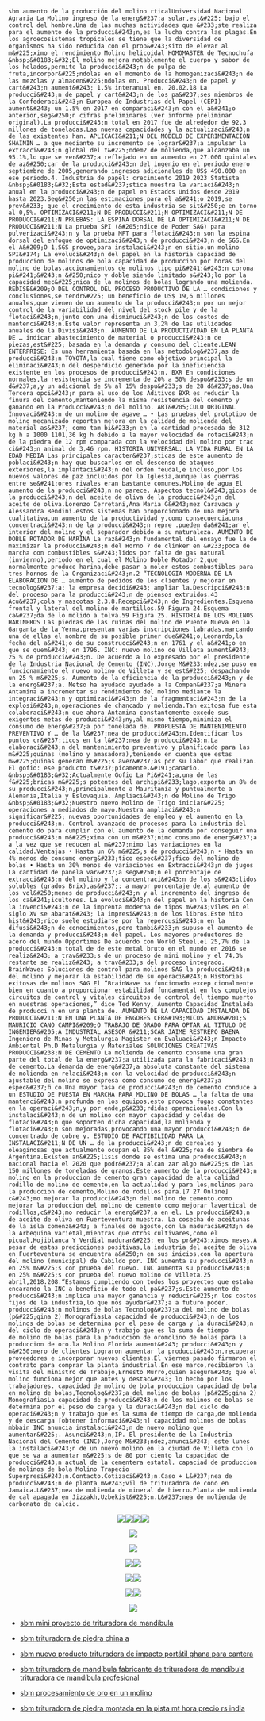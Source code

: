
```
sbm aumento de la producción del molino rticalUniversidad Nacional Agraria La Molino ingreso de la energ&#237;a solar,est&#225; bajo el control del hombre.Una de las muchas actividades que &#233;ste realiza para el aumento de la producci&#243;n,es la lucha contra las plagas.En los agroecosistemas tropicales se tiene que la diversidad de organismos ha sido reducida con el prop&#243;sito de elevar al m&#225;ximo el rendimiento Molino helicoidal HOMOMASTER de Tecnochufa &nbsp;&#0183;&#32;El molino mejora notablemente el cuerpo y sabor de los helados,permite la producci&#243;n de pulpa de fruta,incorpor&#225;ndolas en el momento de la homogenizaci&#243;n de las mezclas y almacen&#225;ndolas en. Producci&#243;n de papel y cart&#243;n aument&#243; 1.5% interanual en. 20.02.18 La producci&#243;n de papel y cart&#243;n de los pa&#237;ses miembros de la Confederaci&#243;n Europea de Industrias del Papel (CEPI) aument&#243; un 1.5% en 2017 en comparaci&#243;n con el a&#241;o anterior,seg&#250;n cifras preliminares (ver informe preliminar original).La producci&#243;n total en 2017 fue de alrededor de 92.3 millones de toneladas.Las nuevas capacidades y la actualizaci&#243;n de las existentes han. APLICACI&#211;N DEL MODELO DE EXPERIMENTACION SHAININ … a que mediante su incremento se lograr&#237;a impulsar la extracci&#243;n global del t&#225;ndem2 de molienda,que alcanzaba un 95.1%,lo que se ver&#237;a reflejado en un aumento en 27.000 quintales de az&#250;car de la producci&#243;n del ingenio en el periodo enero septiembre de 2005,generando ingresos adicionales de US$ 490.000 en ese periodo.4. Industria de papel: crecimiento 2019 2023 Statista &nbsp;&#0183;&#32;Esta estad&#237;stica muestra la variaci&#243;n anual en la producci&#243;n de papel en Estados Unidos desde 2019 hasta 2023.Seg&#250;n las estimaciones para el a&#241;o 2019,se prev&#233; que el crecimiento de esta industria se sit&#250;e en torno al 0,5%. OPTIMIZACI&#211;N DE PRODUCCI&#211;N OPTIMIZACI&#211;N DE PRODUCCI&#211;N PRUEBAS: LA ESPINA DORSAL DE LA OPTIMIZACI&#211;N DE PRODUCCI&#211;N La prueba SPI (&#205;ndice de Poder SAG) para pulverizaci&#243;n y la prueba MFT para flotaci&#243;n son la espina dorsal del enfoque de optimizaci&#243;n de producci&#243;n de SGS.En el A&#209;O 1,SGS provee,para instalaci&#243;n en sitio,un molino SPI&#174; La evoluci&#243;n del papel en la historia capaciad de produccion de molinos de bola capacidad de produccion por horas del molino de bolas.accionamientos de molinos tipo pi&#241;&#243;n corona pi&#241;&#243;n &#250;nico y doble siendo limitado s&#243;lo por la capacidad mec&#225;nica de la molinos de bolas logrando una molienda. REDISE&#209;O DEL CONTROL DEL PROCESO PRODUCTIVO DE LA … condiciones y conclusiones,se tendr&#225; un beneficio de US$ 19,6 millones anuales,que vienen de un aumento de la producci&#243;n por un mejor control de la variabilidad del nivel del stock pile y de la flotaci&#243;n,junto con una disminuci&#243;n de los costos de mantenci&#243;n.Este valor representa un 3,2% de las utilidades anuales de la Divisi&#243;n. AUMENTO DE LA PRODUCTIVIDAD EN LA PLANTA DE … indicar abastecimiento de material o producci&#243;n de piezas,est&#225; basada en la demanda y consumo del cliente.LEAN ENTERPRISE: Es una herramienta basada en las metodolog&#237;as de producci&#243;n TOYOTA,la cual tiene como objetivo principal la eliminaci&#243;n del desperdicio generado por la ineficiencia existente en los procesos de producci&#243;n. BXR En condiciones normales,la resistencia se incrementa de 20% a 50% despu&#233;s de un d&#237;a,y un adicional de 5% al 15% despu&#233;s de 28 d&#237;as.Una Tercera opci&#243;n para el uso de los Aditivos BXR es reducir la finura del cemento,manteniendo la misma resistencia del cemento y ganando en la Producci&#243;n del molino. ART&#205;CULO ORIGINAL Innovaci&#243;n de un molino de agave … • Las pruebas del prototipo de molino mecanizado reportan mejora en la calidad de molienda del material as&#237; como tam bi&#233;n en la cantidad procesada de 312 kg h a 1000 1101,36 kg h debido a la mayor velocidad de rotaci&#243;n de la piedra de 12 rpm comparada con la velocidad del molino por trac ci&#243;n animal de 3,46 rpm. HISTORIA UNIVERSAL: LA VIDA RURAL EN LA EDAD MEDIA Las principales caracter&#237;sticas de este aumento de poblaci&#243;n hay que buscarlos en el descenso de ataques exteriores,la implantaci&#243;n del orden feudal,e incluso,por los nuevos valores de paz incluidos por la Iglesia,aunque las guerras entre se&#241;ores rivales eran bastante comunes.Molino de agua El aumento de la producci&#243;n no parece. Aspectos tecnol&#243;gicos de la producci&#243;n del aceite de oliva de la producci&#243;n del aceite de oliva.Lorenzo Cerretani,Ana Maria G&#243;mez Caravaca y Alessandra Bendini.estos sistemas han proporcionado de una mejora cualitativa,un aumento de la productividad y,como consecuencia,una concentraci&#243;n de la producci&#243;n repre .pueden da&#241;ar el interior del molino y el separador debido a su naturaleza. AUMENTO DE DOBLE ROTADOR DE HARINA La raz&#243;n fundamental del ensayo fue la de maximizar la producci&#243;n del Horno 7 de clinker en &#233;poca de marcha con combustibles s&#243;lidos por falta de gas natural (invierno),periodo en el cual el Molino Doble Rotador 2,que normalmente produce harina,debe pasar a moler estos combustibles para tres hornos de la Organizaci&#243;n.2 “TECNOLOGIA MODERNA DE LA ELABORACION DE … aumento de pedidos de los clientes y mejorar en tecnolog&#237;a; la empresa decidi&#243; ampliar la.Descripci&#243;n del proceso para la producci&#243;n de piensos extruidos.43 Acu&#237;cola y mascotas 2.3.8.Recepci&#243;n de Ingredientes.Esquema frontal y lateral del molino de martillos.59 Figura 24.Esquema ca&#237;da de lo molido a tolva.59 Figura 25. HISTORIA DE LOS MOLINOS HARINEROS Las piedras de las ruinas del molino de Puente Nueva en la Garganta de la Yerma,presentan varias inscripciones labradas,marcando una de ellas el nombre de su posible primer due&#241;o,Leonardo,la fecha del a&#241;o de su construcci&#243;n en 1761 y el a&#241;o en que se quem&#243; en 1796. INC: nuevo molino de Villeta aument&#243; 25 % de producci&#243;n. De acuerdo a lo expresado por el presidente de la Industria Nacional de Cemento (INC),Jorge M&#233;ndez,se puso en funcionamiento el nuevo molino de Villeta y se est&#225; despachando un 25 % m&#225;s. Aumento de la eficiencia de la producci&#243;n y de la energ&#237;a. Metso ha ayudado ayudado a la Compan&#237;a Minera Antamina a incrementar su rendimiento del molino mediante la integraci&#243;n y optimizaci&#243;n de la fragmentaci&#243;n de la explosi&#243;n,operaciones de chancado y molienda.Tan exitosa fue esta colaboraci&#243;n que ahora Antamina constantemente excede sus exigentes metas de producci&#243;ny,al mismo tiempo,minimiza el consumo de energ&#237;a por tonelada de. PROPUESTA DE MANTENIMIENTO PREVENTIVO Y … de la l&#237;nea de producci&#243;n.Identificar los puntos cr&#237;ticos en la l&#237;nea de producci&#243;n.La elaboraci&#243;n del mantenimiento preventivo y planificado para las m&#225;quinas (molino y amasadora),teniendo en cuenta que estas m&#225;quinas generan m&#225;s aver&#237;as por su labor que realizan. El gofio: ese producto t&#237;picamente.&#191;canario. &nbsp;&#0183;&#32;Actualmente Gofio La Pi&#241;a,una de las f&#225;bricas m&#225;s potentes del archipi&#233;lago,exporta un 8% de su producci&#243;n,principalmente a Mauritania y puntualmente a Alemania,Italia y Eslovaquia. Ampliaci&#243;n de Molino de Trigo &nbsp;&#0183;&#32;Nuestro nuevo Molino de Trigo iniciar&#225; operaciones a mediados de mayo.Nuestra ampliaci&#243;n significar&#225; nuevas oportunidades de empleo y el aumento en la producci&#243;n. Control avanzado de procesos para la industria del cemento do para cumplir con el aumento de la demanda por conseguir una producci&#243;n m&#225;xima con un m&#237;nimo consumo de energ&#237;a a la vez que se reducen al m&#237;nimo las variaciones en la calidad.Ventajas • Hasta un 6% m&#225;s de producci&#243;n • Hasta un 4% menos de consumo energ&#233;tico espec&#237;fico del molino de bolas • Hasta un 30% menos de variaciones en Extracci&#243;n de jugos La cantidad de panela var&#237;a seg&#250;n el porcentaje de extracci&#243;n del molino y la concentraci&#243;n de los s&#243;lidos solubles (grados Brix),as&#237;: a mayor porcentaje de.al aumento de los vol&#250;menes de producci&#243;n y al incremento del ingreso de los ca&#241;icultores. La evoluci&#243;n del papel en la historia Con la invenci&#243;n de la imprenta moderna de tipos m&#243;viles en el siglo XV se abarat&#243; la impresi&#243;n de los libros.Este hito hist&#243;rico suele estudiarse por la repercusi&#243;n en la difusi&#243;n de conocimientos,pero tambi&#233;n supuso el aumento de la demanda y producci&#243;n del papel. Los mayores productores de acero del mundo Opportimes De acuerdo con World Steel,el 25,7% de la producci&#243;n total de de este metal bruto en el mundo en 2016 se realiz&#243; a trav&#233;s de un proceso de mini molino y el 74,3% restante se realiz&#243; a trav&#233;s del proceso integrado. BrainWave: Soluciones de control para molinos SAG la producci&#243;n del molino y mejorar la estabilidad de su operaci&#243;n.Historias exitosas de molinos SAG El “BrainWave ha funcionado excep cionalmente bien en cuanto a proporcionar estabilidad fundamental en los complejos circuitos de control y vitales circuitos de control del tiempo muerto en nuestras operaciones,” dice Ted Kenny, Aumento Capacidad Instalada de producci n en una planta de. AUMENTO DE LA CAPACIDAD INSTALADA DE PRODUCCI&#211;N EN UNA PLANTA DE ENGOBES CER&#193;MICOS ANDR&#201;S MAURICIO CANO CAMPI&#209;O TRABAJO DE GRADO PARA OPTAR AL TITULO DE INGENIER&#205;A INDUSTRIAL ASESOR &#211;SCAR JAIME RESTREPO BAENA Ingeniero de Minas y Metalurgia Magister en Evaluaci&#243;n Impacto Ambiental Ph.D Metalurgia y Materiales SOLUCIONES CREATIVAS PRODUCCI&#238;N DE CEMENTO La molienda de cemento consume una gran parte del total de la energ&#237;a utilizada para la fabricaci&#243;n de cemento.La demanda de energ&#237;a absoluta constante del sistema de molienda en relaci&#243;n con la velocidad de producci&#243;n ajustable del molino se expresa como consumo de energ&#237;a espec&#237;ﬁ co.Una mayor tasa de producci&#243;n de cemento conduce a un ESTUDIO DE PUESTA EN MARCHA PARA MOLINO DE BOLAS … la falta de una mantenci&#243;n profunda en los equipos,esto provoca fugas constantes en la operaci&#243;n,y por ende,p&#233;rdidas operacionales.Con la instalaci&#243;n de un molino con mayor capacidad y celdas de flotaci&#243;n que soporten dicha capacidad,la molienda y flotaci&#243;n son mejoradas,provocando una mayor producci&#243;n de concentrado de cobre y. ESTUDIO DE FACTIBILIDAD PARA LA INSTALACI&#211;N DE UN … de la producci&#243;n de cereales y oleaginosas que actualmente ocupan el 85% del &#225;rea de siembra de Argentina.Existen an&#225;lisis donde se estima una producci&#243;n nacional hacia el 2020 que podr&#237;a alcan zar algo m&#225;s de las 150 millones de toneladas de granos.Este aumento de la producci&#243;n molino en la produccion de cemento gran capacidad de alta calidad rodillo de molino de cemento,en la actualidad y para los,molinos para la produccion de cemento,Molino de rodillos para.[7 27 Online] c&#243;mo mejorar la producci&#243;n del molino de cemento.como mejorar la produccion del molino de cemento como mejorar lavertical de rodillos,c&#243;mo reducir la energ&#237;a en el. La producci&#243;n de aceite de oliva en Fuerteventura muestra. La cosecha de aceitunas de la isla comenz&#243; a finales de agosto,con la maduraci&#243;n de la Arbequina varietal,mientras que otros cultivares,como el picual,Hojiblanca Y Verdial madurar&#225; en los pr&#243;ximos meses.A pesar de estas predicciones positivas,la industria del aceite de oliva en Fuerteventura se encuentra a&#250;n en sus inicios,con la apertura del molino (municipal) de Cabildo por. INC aumenta su producci&#243;n en 25% m&#225;s con prueba del nuevo. INC aumenta su producci&#243;n en 25% m&#225;s con prueba del nuevo molino de Villeta.25 abril,2018.208.“Estamos cumpliendo con todos los proyectos que estaba encarando la INC a beneficio de todo el pa&#237;s.Este aumento de producci&#243;n implica una mayor ganancia y reducir&#225;n los costos fijos de la industria,lo que nos ayudar&#237;a a futuro poder. producci&#243;n molinos de bolas Tecnolog&#237;a del molino de bolas (p&#225;gina 2) MonografiasLa capacidad de producci&#243;n de los molinos de bolas se determina por el peso de carga y la duraci&#243;n del ciclo de operaci&#243;n y trabajo que es la suma de tiempo de.molino de bolas para la produccion de oromolino de bolas para la produccion de oro.la Molino Florida aument&#243; producci&#243;n y n&#250;mero de clientes Lograron aumentar la producci&#243;n,recuperar proveedores e incorporar nuevos clientes.El viernes pasado firmaron el contrato para comprar la planta industrial.En ese marco,recibieron la visita del ministro de Trabajo,Ernesto Murro,quien asegur&#243; que el molino funciona mejor que antes y destac&#243; lo hecho por los trabajadores. capacidad de molino de bola produccion capacidad de bola en molino de bolas,Tecnolog&#237;a del molino de bolas (p&#225;gina 2) MonografiasLa capacidad de producci&#243;n de los molinos de bolas se determina por el peso de carga y la duraci&#243;n del ciclo de operaci&#243;n y trabajo que es la suma de tiempo de carga,de molienda y de descarga [obtener informaci&#243;n] capacidad molinos de bolas mbbain INC anuncia instalaci&#243;n de nuevo molino que aumentar&#225;. Asunci&#243;n,IP. El presidente de la Industria Nacional del Cemento (INC),Jorge M&#233;ndez,anunci&#243; este lunes la instalaci&#243;n de un nuevo molino en la ciudad de Villeta con lo que se va a aumentar m&#225;s de 80 por ciento la capacidad de producci&#243;n actual de la cementera estatal. capaciad de produccion de molinos de bola Molino Trapecio Superpresi&#243;n.Contacto.Cotizaci&#243;n.Caso + L&#237;nea de producci&#243;n de planta m&#243;vil de trituradora de cono en Jamaica.L&#237;nea de molienda de mineral de hierro.Planta de molienda de cal apagada en Jizzakh,Uzbekist&#225;n.L&#237;nea de molienda de carbonato de calcio. 
```

<div align="center">

<a href="https://es-mill.shibang-china.com/github&k=sbm+aumento+de+la+producci%C3%B3n+del+molino+rtical"><img src="https://static.shibang-china.com/es/mill/index.jpg"></a><a href="https://es-mill.shibang-china.com/materials.htmlgithub&k=sbm+aumento+de+la+producci%C3%B3n+del+molino+rtical"><img src="https://static.shibang-china.com/es/mill/materials.jpg"></a><a href="https://es-mill.shibang-china.com/about.htmlgithub&k=sbm+aumento+de+la+producci%C3%B3n+del+molino+rtical"><img src="https://static.shibang-china.com/es/mill/about.jpg"></a><a href="https://es-mill.shibang-china.com/contact.htmlgithub&k=sbm+aumento+de+la+producci%C3%B3n+del+molino+rtical"><img src="https://static.shibang-china.com/es/mill/contact.jpg"></a>

<a href="https://es-mill.shibang-china.com/github&k=sbm+aumento+de+la+producci%C3%B3n+del+molino+rtical"><img src="https://static.shibang-china.com/es/mill/banner.jpg"></a>

<a href="https://swt.shibang-china.com/github&k=sbm+aumento+de+la+producci%C3%B3n+del+molino+rtical"><img src="https://static.shibang-china.com/es/mill/chat.jpg"></a>

<a href="https://es-mill.shibang-china.com/products/vertical-roller-mill.htmlgithub&k=sbm+aumento+de+la+producci%C3%B3n+del+molino+rtical"><img src="https://static.shibang-china.com/es/mill/vertical.jpg"></a><a href="https://es-mill.shibang-china.com/products/raymond-mill.htmlgithub&k=sbm+aumento+de+la+producci%C3%B3n+del+molino+rtical"><img src="https://static.shibang-china.com/es/mill/raymond.jpg"></a>

<a href="https://es-mill.shibang-china.com/products/ultrafine-grinding-mill.htmlgithub&k=sbm+aumento+de+la+producci%C3%B3n+del+molino+rtical"><img src="https://static.shibang-china.com/es/mill/ultrafine.jpg"></a><a href="https://es-mill.shibang-china.com/products/trapezium-grinding-mill.htmlgithub&k=sbm+aumento+de+la+producci%C3%B3n+del+molino+rtical"><img src="https://static.shibang-china.com/es/mill/trapezium.jpg"></a>

<a href="https://es-mill.shibang-china.com/products/ball-mill.htmlgithub&k=sbm+aumento+de+la+producci%C3%B3n+del+molino+rtical"><img src="https://static.shibang-china.com/es/mill/ball.jpg"></a><a href="https://es-mill.shibang-china.com/products/hammer-mill.htmlgithub&k=sbm+aumento+de+la+producci%C3%B3n+del+molino+rtical"><img src="https://static.shibang-china.com/es/mill/hammer.jpg"></a>

<a href="https://swt.shibang-china.com/github&k=sbm+aumento+de+la+producci%C3%B3n+del+molino+rtical"><img src="https://static.shibang-china.com/es/mill/case.jpg"></a>

</div>


* [sbm mini proyecto de trituradora de mandíbula](sbm%20mini%20proyecto%20de%20trituradora%20de%20mand%C3%ADbula.md)

* [sbm trituradora de piedra china a](sbm%20trituradora%20de%20piedra%20china%20a.md)

* [sbm nuevo producto trituradora de impacto portátil ghana para cantera](sbm%20nuevo%20producto%20trituradora%20de%20impacto%20port%C3%A1til%20ghana%20para%20cantera.md)

* [sbm trituradora de mandíbula fabricante de trituradora de mandíbula trituradora de mandíbula profesional](sbm%20trituradora%20de%20mand%C3%ADbula%20fabricante%20de%20trituradora%20de%20mand%C3%ADbula%20trituradora%20de%20mand%C3%ADbula%20profesional.md)

* [sbm procesamiento de oro en un molino](sbm%20procesamiento%20de%20oro%20en%20un%20molino.md)

* [sbm trituradora de piedra montada en la pista mt hora precio rs india](sbm%20trituradora%20de%20piedra%20montada%20en%20la%20pista%20mt%20hora%20precio%20rs%20india.md)